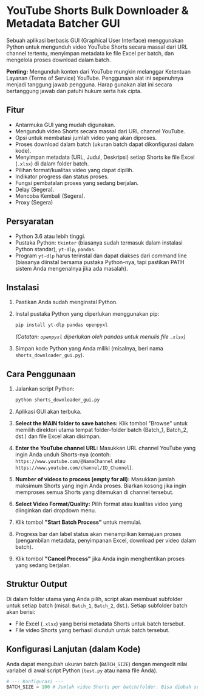 # YouTube Shorts Bulk Downloader & Metadata Batcher GUI

Sebuah aplikasi berbasis GUI (Graphical User Interface) menggunakan Python untuk mengunduh video YouTube Shorts secara massal dari URL channel tertentu, menyimpan metadata ke file Excel per batch, dan mengelola proses download dalam batch.

**Penting:** Mengunduh konten dari YouTube mungkin melanggar Ketentuan Layanan (Terms of Service) YouTube. Penggunaan alat ini sepenuhnya menjadi tanggung jawab pengguna. Harap gunakan alat ini secara bertanggung jawab dan patuhi hukum serta hak cipta.

## Fitur

*   Antarmuka GUI yang mudah digunakan.
*   Mengunduh video Shorts secara massal dari URL channel YouTube.
*   Opsi untuk membatasi jumlah video yang akan diproses.
*   Proses download dalam batch (ukuran batch dapat dikonfigurasi dalam kode).
*   Menyimpan metadata (URL, Judul, Deskripsi) setiap Shorts ke file Excel (`.xlsx`) di dalam folder batch.
*   Pilihan format/kualitas video yang dapat dipilih.
*   Indikator progress dan status proses.
*   Fungsi pembatalan proses yang sedang berjalan.
*   Delay (Segera).
*   Mencoba Kembali (Segera).
*   Proxy (Segera)

## Persyaratan

*   Python 3.6 atau lebih tinggi.
*   Pustaka Python: `tkinter` (biasanya sudah termasuk dalam instalasi Python standar), `yt-dlp`, `pandas`.
*   Program `yt-dlp` harus terinstal dan dapat diakses dari command line (biasanya diinstal bersama pustaka Python-nya, tapi pastikan PATH sistem Anda mengenalnya jika ada masalah).

## Instalasi

1.  Pastikan Anda sudah menginstal Python.
2.  Instal pustaka Python yang diperlukan menggunakan pip:

    ```bash
    pip install yt-dlp pandas openpyxl
    ```
    *(Catatan: `openpyxl` diperlukan oleh pandas untuk menulis file `.xlsx`)*

3.  Simpan kode Python yang Anda miliki (misalnya, beri nama `shorts_downloader_gui.py`).

## Cara Penggunaan

1.  Jalankan script Python:

    ```bash
    python shorts_downloader_gui.py
    ```

2.  Aplikasi GUI akan terbuka.
3.  **Select the MAIN folder to save batches:** Klik tombol "Browse" untuk memilih direktori utama tempat folder-folder batch (Batch_1, Batch_2, dst.) dan file Excel akan disimpan.
4.  **Enter the YouTube channel URL:** Masukkan URL channel YouTube yang ingin Anda unduh Shorts-nya (contoh: `https://www.youtube.com/@NamaChannel` atau `https://www.youtube.com/channel/ID_Channel`).
5.  **Number of videos to process (empty for all):** Masukkan jumlah maksimum Shorts yang ingin Anda proses. Biarkan kosong jika ingin memproses semua Shorts yang ditemukan di channel tersebut.
6.  **Select Video Format/Quality:** Pilih format atau kualitas video yang diinginkan dari dropdown menu.
7.  Klik tombol **"Start Batch Process"** untuk memulai.
8.  Progress bar dan label status akan menampilkan kemajuan proses (pengambilan metadata, penyimpanan Excel, download per video dalam batch).
9.  Klik tombol **"Cancel Process"** jika Anda ingin menghentikan proses yang sedang berjalan.

## Struktur Output

Di dalam folder utama yang Anda pilih, script akan membuat subfolder untuk setiap batch (misal: `Batch_1`, `Batch_2`, dst.). Setiap subfolder batch akan berisi:

*   File Excel (`.xlsx`) yang berisi metadata Shorts untuk batch tersebut.
*   File video Shorts yang berhasil diunduh untuk batch tersebut.

## Konfigurasi Lanjutan (dalam Kode)

Anda dapat mengubah ukuran batch (`BATCH_SIZE`) dengan mengedit nilai variabel di awal script Python (`test.py` atau nama file Anda).

```python
# --- Konfigurasi ---
BATCH_SIZE = 100 # Jumlah video Shorts per batch/folder. Bisa diubah sesuai kebutuhan.
